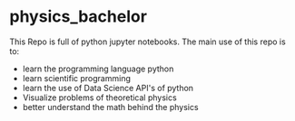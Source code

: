 # physics_bachelor
This Repo is full of python jupyter notebooks. The main use of this repo is to:
  - learn the programming language python
  - learn scientific programming
  - learn the use of Data Science API's of python
  - Visualize problems of theoretical physics 
  - better understand the math behind the physics
